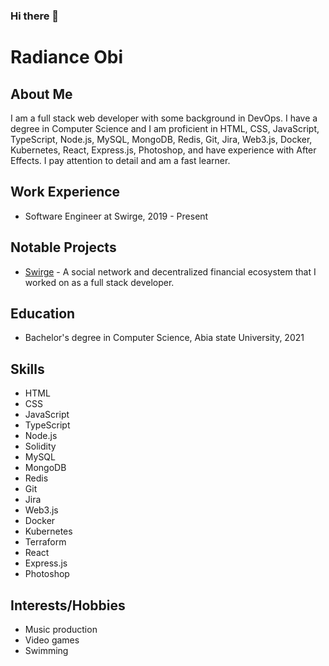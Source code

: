 ### Hi there 👋

# Radiance Obi

## About Me

I am a full stack web developer with some background in DevOps. I have a degree in Computer Science and I am proficient in HTML, CSS, JavaScript, TypeScript, Node.js, MySQL, MongoDB, Redis, Git, Jira, Web3.js, Docker, Kubernetes, React, Express.js, Photoshop, and have experience with After Effects. I pay attention to detail and am a fast learner.

## Work Experience

- Software Engineer at Swirge, 2019 - Present

## Notable Projects

- [Swirge](https://swirge.com/) - A social network and decentralized financial ecosystem that I worked on as a full stack developer.

## Education

- Bachelor's degree in Computer Science, Abia state University, 2021

## Skills

- HTML
- CSS
- JavaScript
- TypeScript
- Node.js
- Solidity
- MySQL
- MongoDB
- Redis
- Git
- Jira
- Web3.js
- Docker
- Kubernetes
- Terraform
- React
- Express.js
- Photoshop

## Interests/Hobbies

- Music production
- Video games
- Swimming
